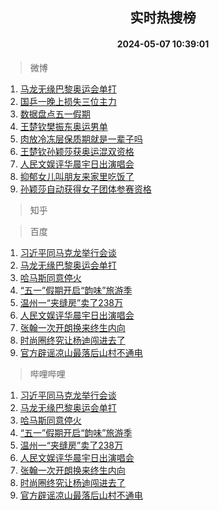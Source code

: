 <div align="center"><h2>实时热搜榜</h2><h4>2024-05-07 10:39:01</h4></div>

> 微博  

1. [马龙无缘巴黎奥运会单打](https://s.weibo.com/weibo?q=%23%E9%A9%AC%E9%BE%99%E6%97%A0%E7%BC%98%E5%B7%B4%E9%BB%8E%E5%A5%A5%E8%BF%90%E4%BC%9A%E5%8D%95%E6%89%93%23&t=31&band_rank=1&Refer=top)<br />
2. [国乒一晚上损失三位主力](https://s.weibo.com/weibo?q=%23%E5%9B%BD%E4%B9%92%E4%B8%80%E6%99%9A%E4%B8%8A%E6%8D%9F%E5%A4%B1%E4%B8%89%E4%BD%8D%E4%B8%BB%E5%8A%9B%23&t=31&band_rank=2&Refer=top)<br />
3. [数据盘点五一假期](https://s.weibo.com/weibo?q=%23%E6%95%B0%E6%8D%AE%E7%9B%98%E7%82%B9%E4%BA%94%E4%B8%80%E5%81%87%E6%9C%9F%23&t=31&band_rank=3&Refer=top)<br />
4. [王楚钦樊振东奥运男单](https://s.weibo.com/weibo?q=%23%E7%8E%8B%E6%A5%9A%E9%92%A6%E6%A8%8A%E6%8C%AF%E4%B8%9C%E5%A5%A5%E8%BF%90%E7%94%B7%E5%8D%95%23&t=31&band_rank=4&Refer=top)<br />
5. [肉放冷冻层保质期就是一辈子吗](https://s.weibo.com/weibo?q=%23%E8%82%89%E6%94%BE%E5%86%B7%E5%86%BB%E5%B1%82%E4%BF%9D%E8%B4%A8%E6%9C%9F%E5%B0%B1%E6%98%AF%E4%B8%80%E8%BE%88%E5%AD%90%E5%90%97%23&t=31&band_rank=5&Refer=top)<br />
6. [王楚钦孙颖莎获奥运混双资格](https://s.weibo.com/weibo?q=%23%E7%8E%8B%E6%A5%9A%E9%92%A6%E5%AD%99%E9%A2%96%E8%8E%8E%E8%8E%B7%E5%A5%A5%E8%BF%90%E6%B7%B7%E5%8F%8C%E8%B5%84%E6%A0%BC%23&t=31&band_rank=6&Refer=top)<br />
7. [人民文娱评华晨宇日出演唱会](https://s.weibo.com/weibo?q=%23%E4%BA%BA%E6%B0%91%E6%96%87%E5%A8%B1%E8%AF%84%E5%8D%8E%E6%99%A8%E5%AE%87%E6%97%A5%E5%87%BA%E6%BC%94%E5%94%B1%E4%BC%9A%23&t=31&band_rank=7&Refer=top)<br />
8. [抑郁女儿叫朋友来家里吃饭了](https://s.weibo.com/weibo?q=%E6%8A%91%E9%83%81%E5%A5%B3%E5%84%BF%E5%8F%AB%E6%9C%8B%E5%8F%8B%E6%9D%A5%E5%AE%B6%E9%87%8C%E5%90%83%E9%A5%AD%E4%BA%86&t=31&band_rank=8&Refer=top)<br />
9. [孙颖莎自动获得女子团体参赛资格](https://s.weibo.com/weibo?q=%23%E5%AD%99%E9%A2%96%E8%8E%8E%E8%87%AA%E5%8A%A8%E8%8E%B7%E5%BE%97%E5%A5%B3%E5%AD%90%E5%9B%A2%E4%BD%93%E5%8F%82%E8%B5%9B%E8%B5%84%E6%A0%BC%23&t=31&band_rank=9&Refer=top)<br />

> 知乎  


> 百度  

1. [习近平同马克龙举行会谈](https://www.baidu.com/s?wd=%E4%B9%A0%E8%BF%91%E5%B9%B3%E5%90%8C%E9%A9%AC%E5%85%8B%E9%BE%99%E4%B8%BE%E8%A1%8C%E4%BC%9A%E8%B0%88&sa=fyb_news&rsv_dl=fyb_news)<br />
2. [马龙无缘巴黎奥运会单打](https://www.baidu.com/s?wd=%E9%A9%AC%E9%BE%99%E6%97%A0%E7%BC%98%E5%B7%B4%E9%BB%8E%E5%A5%A5%E8%BF%90%E4%BC%9A%E5%8D%95%E6%89%93&sa=fyb_news&rsv_dl=fyb_news)<br />
3. [哈马斯同意停火](https://www.baidu.com/s?wd=%E5%93%88%E9%A9%AC%E6%96%AF%E5%90%8C%E6%84%8F%E5%81%9C%E7%81%AB&sa=fyb_news&rsv_dl=fyb_news)<br />
4. [“五一”假期开启“韵味”旅游季](https://www.baidu.com/s?wd=%E2%80%9C%E4%BA%94%E4%B8%80%E2%80%9D%E5%81%87%E6%9C%9F%E5%BC%80%E5%90%AF%E2%80%9C%E9%9F%B5%E5%91%B3%E2%80%9D%E6%97%85%E6%B8%B8%E5%AD%A3&sa=fyb_news&rsv_dl=fyb_news)<br />
5. [温州一“夹缝房”卖了238万](https://www.baidu.com/s?wd=%E6%B8%A9%E5%B7%9E%E4%B8%80%E2%80%9C%E5%A4%B9%E7%BC%9D%E6%88%BF%E2%80%9D%E5%8D%96%E4%BA%86238%E4%B8%87&sa=fyb_news&rsv_dl=fyb_news)<br />
6. [人民文娱评华晨宇日出演唱会](https://www.baidu.com/s?wd=%E4%BA%BA%E6%B0%91%E6%96%87%E5%A8%B1%E8%AF%84%E5%8D%8E%E6%99%A8%E5%AE%87%E6%97%A5%E5%87%BA%E6%BC%94%E5%94%B1%E4%BC%9A&sa=fyb_news&rsv_dl=fyb_news)<br />
7. [张翰一次开朗换来终生内向](https://www.baidu.com/s?wd=%E5%BC%A0%E7%BF%B0%E4%B8%80%E6%AC%A1%E5%BC%80%E6%9C%97%E6%8D%A2%E6%9D%A5%E7%BB%88%E7%94%9F%E5%86%85%E5%90%91&sa=fyb_news&rsv_dl=fyb_news)<br />
8. [时尚圈终究让杨迪闯进去了](https://www.baidu.com/s?wd=%E6%97%B6%E5%B0%9A%E5%9C%88%E7%BB%88%E7%A9%B6%E8%AE%A9%E6%9D%A8%E8%BF%AA%E9%97%AF%E8%BF%9B%E5%8E%BB%E4%BA%86&sa=fyb_news&rsv_dl=fyb_news)<br />
9. [官方辟谣凉山最落后山村不通电](https://www.baidu.com/s?wd=%E5%AE%98%E6%96%B9%E8%BE%9F%E8%B0%A3%E5%87%89%E5%B1%B1%E6%9C%80%E8%90%BD%E5%90%8E%E5%B1%B1%E6%9D%91%E4%B8%8D%E9%80%9A%E7%94%B5&sa=fyb_news&rsv_dl=fyb_news)<br />

> 哔哩哔哩  

1. [习近平同马克龙举行会谈](https://www.baidu.com/s?wd=%E4%B9%A0%E8%BF%91%E5%B9%B3%E5%90%8C%E9%A9%AC%E5%85%8B%E9%BE%99%E4%B8%BE%E8%A1%8C%E4%BC%9A%E8%B0%88&sa=fyb_news&rsv_dl=fyb_news)<br />
2. [马龙无缘巴黎奥运会单打](https://www.baidu.com/s?wd=%E9%A9%AC%E9%BE%99%E6%97%A0%E7%BC%98%E5%B7%B4%E9%BB%8E%E5%A5%A5%E8%BF%90%E4%BC%9A%E5%8D%95%E6%89%93&sa=fyb_news&rsv_dl=fyb_news)<br />
3. [哈马斯同意停火](https://www.baidu.com/s?wd=%E5%93%88%E9%A9%AC%E6%96%AF%E5%90%8C%E6%84%8F%E5%81%9C%E7%81%AB&sa=fyb_news&rsv_dl=fyb_news)<br />
4. [“五一”假期开启“韵味”旅游季](https://www.baidu.com/s?wd=%E2%80%9C%E4%BA%94%E4%B8%80%E2%80%9D%E5%81%87%E6%9C%9F%E5%BC%80%E5%90%AF%E2%80%9C%E9%9F%B5%E5%91%B3%E2%80%9D%E6%97%85%E6%B8%B8%E5%AD%A3&sa=fyb_news&rsv_dl=fyb_news)<br />
5. [温州一“夹缝房”卖了238万](https://www.baidu.com/s?wd=%E6%B8%A9%E5%B7%9E%E4%B8%80%E2%80%9C%E5%A4%B9%E7%BC%9D%E6%88%BF%E2%80%9D%E5%8D%96%E4%BA%86238%E4%B8%87&sa=fyb_news&rsv_dl=fyb_news)<br />
6. [人民文娱评华晨宇日出演唱会](https://www.baidu.com/s?wd=%E4%BA%BA%E6%B0%91%E6%96%87%E5%A8%B1%E8%AF%84%E5%8D%8E%E6%99%A8%E5%AE%87%E6%97%A5%E5%87%BA%E6%BC%94%E5%94%B1%E4%BC%9A&sa=fyb_news&rsv_dl=fyb_news)<br />
7. [张翰一次开朗换来终生内向](https://www.baidu.com/s?wd=%E5%BC%A0%E7%BF%B0%E4%B8%80%E6%AC%A1%E5%BC%80%E6%9C%97%E6%8D%A2%E6%9D%A5%E7%BB%88%E7%94%9F%E5%86%85%E5%90%91&sa=fyb_news&rsv_dl=fyb_news)<br />
8. [时尚圈终究让杨迪闯进去了](https://www.baidu.com/s?wd=%E6%97%B6%E5%B0%9A%E5%9C%88%E7%BB%88%E7%A9%B6%E8%AE%A9%E6%9D%A8%E8%BF%AA%E9%97%AF%E8%BF%9B%E5%8E%BB%E4%BA%86&sa=fyb_news&rsv_dl=fyb_news)<br />
9. [官方辟谣凉山最落后山村不通电](https://www.baidu.com/s?wd=%E5%AE%98%E6%96%B9%E8%BE%9F%E8%B0%A3%E5%87%89%E5%B1%B1%E6%9C%80%E8%90%BD%E5%90%8E%E5%B1%B1%E6%9D%91%E4%B8%8D%E9%80%9A%E7%94%B5&sa=fyb_news&rsv_dl=fyb_news)<br />
